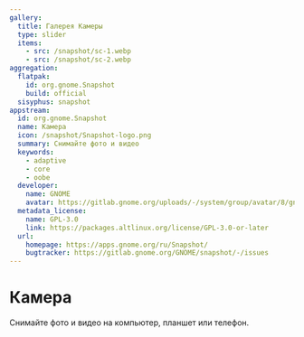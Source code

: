 ```yaml
---
gallery:
  title: Галерея Камеры
  type: slider
  items:
    - src: /snapshot/sc-1.webp
    - src: /snapshot/sc-2.webp
aggregation:
  flatpak:
    id: org.gnome.Snapshot
    build: official
  sisyphus: snapshot
appstream:
  id: org.gnome.Snapshot
  name: Камера
  icon: /snapshot/Snapshot-logo.png
  summary: Снимайте фото и видео
  keywords:
    - adaptive
    - core
    - oobe
  developer:
    name: GNOME
    avatar: https://gitlab.gnome.org/uploads/-/system/group/avatar/8/gnomelogo.png?width=48
  metadata_license:
    name: GPL-3.0
    link: https://packages.altlinux.org/license/GPL-3.0-or-later
  url:
    homepage: https://apps.gnome.org/ru/Snapshot/
    bugtracker: https://gitlab.gnome.org/GNOME/snapshot/-/issues
---
```


# Камера

Снимайте фото и видео на компьютер, планшет или телефон.

<AGWGallery />

<!--@include: @apps/_parts/install/content-repo.md-->
<!--@include: @apps/_parts/install/content-flatpak.md-->
